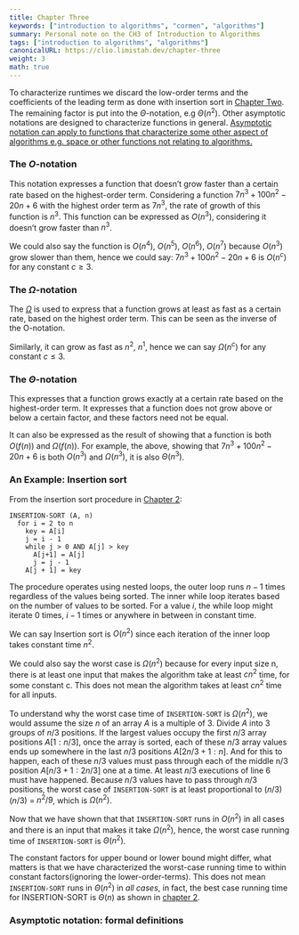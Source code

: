 ```yaml
---
title: Chapter Three
keywords: ["introduction to algorithms", "cormen", "algorithms"]
summary: Personal note on the CH3 of Introduction to Algorithms
tags: ["introduction to algorithms", "algorithms"]
canonicalURL: https://clio.limistah.dev/chapter-three
weight: 3
math: true
---
```


To characterize runtimes we discard the low-order terms and the coefficients of the leading term as done with insertion sort in [Chapter Two](/introduction-to-algorithms/002-chapter-two/). The remaining factor is put into the $\Theta$-notation, e.g $\Theta(n^2)$. Other asymptotic notations are designed to characterize functions in general. [Asymptotic notation can apply to functions that characterize some other aspect of algorithms e.g. space or other functions not relating to algorithms.](https://www.phind.com/search?cache=sz2cz2q2eol3oyoher221uh9)

### The $O$-notation

This notation expresses a function that doesn’t grow faster than a certain rate based on the highest-order term. Considering a function $7n^3 + 100n^2 - 20n + 6$ with the highest order term as $7n^3$, the rate of growth of this function is $n^3$. This function can be expressed as $O(n^3)$, considering it doesn’t grow faster than $n^3$.

We could also say the function is $O(n^4)$, $O(n^5)$, $O(n^6)$, $O(n^7)$ because $O(n^3)$ grow slower than them, hence we could say: $7n^3 + 100n^2 - 20n + 6$ is $O(n^c)$ for any constant $c≥ 3$.

### The $\Omega$-notation

The [$\Omega$](https://en.wikipedia.org/wiki/Omega) is used to express that a function grows at least as fast as a certain rate, based on the highest order term. This can be seen as the inverse of the O-notation.

Similarly, it can grow as fast as $n^2$, $n^1$, hence we can say $\Omega(n^c)$ for any constant $c ≤ 3$.

### The $\Theta$-notation

This expresses that a function grows exactly at a certain rate based on the highest-order term. It expresses that a function does not grow above or below a certain factor, and these factors need not be equal.

It can also be expressed as the result of showing that a function is both $O(f(n))$ and $\Omega(f(n))$. For example, the above, showing that $7n^3 + 100n^2 - 20n + 6$ is both $O(n^3)$ and  $\Omega(n^3)$, it is also $\Theta(n^3)$.

### An Example: Insertion sort

From the insertion sort procedure in [Chapter 2](/introduction-to-algorithms/002-chapter-two/):

```
INSERTION-SORT (A, n)
  for i = 2 to n
    key = A[i]
    j = i - 1
    while j > 0 AND A[j] > key
      A[j+1] = A[j]
      j = j - 1
    A[j + 1] = key
```

The procedure operates using nested loops, the outer loop runs $n-1$ times regardless of the values being sorted. The inner while loop iterates based on the number of values to be sorted. For a value $i$, the while loop might iterate $0$ times, $i-1$ times or anywhere in between in constant time. 

We can say Insertion sort is $O(n^2)$ since each iteration of the inner loop takes constant time $n^2$. 

We could also say the worst case is $\Omega(n^2)$ because for every input size n, there is at least one input that makes the algorithm take at least $cn^2$ time, for some constant c. This does not mean the algorithm takes at least $cn^2$ time for all inputs.

To understand why the worst case time of `INSERTION-SORT` is $\Omega(n^2)$, we would assume the size $n$ of an array $A$ is a multiple of $3$. Divide $A$ into $3$ groups of $n/3$ positions. If the largest values occupy the first $n/3$ array positions $A[1:n/3]$, once the array is sorted, each of these $n/3$ array values ends up somewhere in the last $n/3$ positions $A[2n/3 + 1 : n]$. And for this to happen, each of these $n/3$ values must pass through each of the middle n/3 position $A[n/3+1:2n/3]$ one at a time. At least $n/3$ executions of line 6 must have happened. Because $n/3$ values have to pass through $n/3$ positions, the worst case of `INSERTION-SORT` is at least proportional to $(n/3)(n/3)$ = $n^2/9$, which is $\Omega(n^2)$.

Now that we have shown that that `INSERTION-SORT` runs in $O(n^2)$ in all cases and there is an input that makes it take $\Omega(n^2)$, hence, the worst case running time of `INSERTION-SORT` is $\Theta(n^2)$.

The constant factors for upper bound or lower bound might differ, what matters is that we have characterized the worst-case running time to within constant factors(ignoring the lower-order-terms). This does not mean `INSERTION-SORT` runs in $\Theta(n^2)$ in *all cases*, in fact, the best case running time for INSERTION-SORT is $\Theta(n)$ as shown in [chapter 2](/introduction-to-algorithms/002-chapter-two/).

### Asymptotic notation: formal definitions